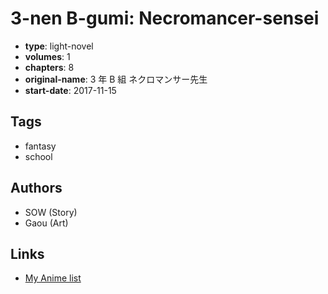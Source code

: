 # 3-nen B-gumi: Necromancer-sensei

-   **type**: light-novel
-   **volumes**: 1
-   **chapters**: 8
-   **original-name**: 3 年 B 組 ネクロマンサー先生
-   **start-date**: 2017-11-15

## Tags

-   fantasy
-   school

## Authors

-   SOW (Story)
-   Gaou (Art)

## Links

-   [My Anime list](https://myanimelist.net/manga/109898/3-nen_B-gumi__Necromancer-sensei)
